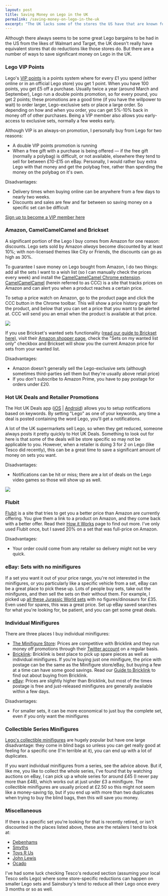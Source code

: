 ```yaml
---
layout: post
title: Saving Money on Lego in the UK
permalink: /saving-money-on-lego-in-the-uk
excerpt: "The UK lacks some of the stores the US have that are known for having good Lego discounts. This article outlines the methods I use to save as much money as possible when buying Lego."
---
```


Although there always seems to be some great Lego bargains to be had in the US from the likes of Walmart and Target, the UK doesn't really have equivalent stores that do reductions like those stores do. But there are a number of ways to save significant money on Lego in the UK.

### Lego VIP Points

Lego's [VIP points](http://shop.lego.com/en-GB/VIP) is a points system where for every £1 you spend (either online or in an official Lego store) you get 1 point. When you have 100 points, you get £5 off a purchase. Usually twice a year (around March and September), Lego run a double points promotion, so for every pound, you get 2 points; these promotions are a good time (if you have the willpower to wait) to order larger, Lego-exclusive sets or place a large order. So depending on how and when you order, you can get 5%-10% back in money off of other purchases. Being a VIP member also allows you early-access to exclusive sets, normally a few weeks early.

Although VIP is an always-on promotion, I personally buy from Lego for two reasons:

- A double VIP points promotion is running
- When a free gift with a purchase is being offered — if the free gift (normally a polybag) is difficult, or not available, elsewhere they tend to sell for between £10-£15 on eBay. Personally, I would rather buy extra Lego with that money and get the polybag free, rather than spending the money on the polybag on it's own.

Disadvantages:

- Delivery times when buying online can be anywhere from a few days to nearly two weeks.
- Discounts and sales are few and far between so saving money on a specific set can be difficult

[Sign up to become a VIP member here](http://shop.lego.com/en-GB/VIP/registration/index.jsp?joinow=true)

### Amazon, CamelCamelCamel and Brickset

A significant portion of the Lego I buy comes from Amazon for one reason: discounts. Lego sets sold by Amazon *always* become discounted by at least 10%; with non-licensed themes like City or Friends, the discounts can go as high as 30%.

To guarantee I save money on Lego bought from Amazon, I do two things: add all the sets I want to a wish list (so I can manually check the prices every week) and install the [CamelCamelCamel Chrome extension](https://chrome.google.com/webstore/detail/the-camelizer/ghnomdcacenbmilgjigehppbamfndblo?hl=en). [CamelCamelCamel](http://uk.camelcamelcamel.com/) (herein referred to as CCC) is a site that tracks prices on Amazon and can alert you when a product reaches a certain price.

To setup a price watch on Amazon, go to the product page and click the CCC button in the Chrome toolbar. This will show a price history graph for the product, and below that you can set a price that you want to be alerted at. CCC will send you an email when the product is available at that price.

![](http://studshq.s3.amazonaws.com/camelcamelcamel.jpg)

If you use Brickset's wanted sets functionality ([read our guide to Brickset here](/posts/manage-your-lego-collection-with-brickset)), visit their [Amazon shopper page](http://brickset.com/buy/amazon), check the "Sets on my wanted list only" checkbox and Brickset will show you the current Amazon price for sets from your wanted list.

Disadvantages:

- Amazon doesn't generally sell the Lego-exclusive sets (although sometimes third-parties sell them but they're usually above retail price)
- If you don't subscribe to Amazon Prime, you have to pay postage for orders under £20.

### Hot UK Deals and Retailer Promotions

The Hot UK Deals app ([iOS](https://geo.itunes.apple.com/gb/app/hotukdeals-uks-hottest-deals/id570702323?mt=8&at=1001l3gY&ct=studs) | [Android](https://play.google.com/store/apps/details?id=com.tippingcanoe.hukd&hl=en_GB)) allows you to setup notifications based on keywords. By setting "Lego" as one of your keywords, any time a deal is posted containing the word Lego, you'll get a notifications.

A lot of the UK supermarkets sell Lego, so when they get reduced, someone always posts it pretty quickly to Hot UK Deals. Something to look out for here is that some of the deals will be store specific so may not be applicable to you. However, when a retailer is doing 3 for 2 on Lego (like Tesco did recently), this can be a great time to save a significant amount of money on sets you want.

Disadvantages:

- Notifications can be hit or miss; there are a lot of deals on the Lego video games so those will show up as well.

![](http://studshq.s3.amazonaws.com/hot-uk-deals.png)

### Flubit

[Flubit](https://flubit.com) is a site that tries to get you a better price than Amazon are currently offering. You give them a link to a product on Amazon, and they come back with a better offer. Read their [How it Works](https://flubit.com/about#!/how-it-works) page to find out more. I've only used Flubit once, but I saved 20% on a set that was full-price on Amazon.

Disadvantages:

- Your order could come from any retailer so delivery might not be very quick.

### eBay: Sets with no minifigures

If a set you want it out of your price range, you're not interested in the minifigures, or you particularly like a specific vehicle from a set, eBay can be a great place to pick these up. Lots of people buy sets, take out the minifgures, and then sell the sets on their without them. For example, I picked up [all these Jurassic World sets](https://www.reddit.com/r/lego/comments/38wvv6/i_wasnt_planning_on_getting_any_jurassic_world/) with no figures/dinosaurs for £35. Even used for spares, this was a great price. Set up eBay saved searches for what you're looking for, be patient, and you can get some great deals.


### Individual Minifigures

There are three places I buy individual minifigures:

- [The Minifigure Store](http://www.theminifigurestore.co.uk?affiliates=18): Prices are competitive with Bricklink and they run money off promotions through their [Twitter account](https://twitter.com/minifigstore) on a regular basis.
- [Bricklink](http://bricklink.com): Bricklink is best place to pick up spare pieces as well as individual minifigures. If you're buying just one minifigure, the price with postage can be the same as the Minifigure store/eBay, but buying a few at a time can have some good savings. Read our [Guide to Bricklink](http://guidetobricklink.com) to find out about buying from Bricklink.
- [eBay](http://ebay.co.uk): Prices are slightly higher than Bricklink, but most of the times postage is free and just-released minifigures are generally available within a few days.

Disadvantages:

- For smaller sets, it can be more economical to just buy the complete set, even if you only want the minifigures

### Collectible Series Minifigures

[Lego's collectible minifigures](http://brickset.com/sets/theme-Collectable-Minifigures) are hugely popular but have one large disadvantage: they come in blind bags so unless you can get really good at feeling for a specific one (I'm terrible at it), you can end up with a lot of duplicates.

If you want individual minifigures from a series, see the advice above. But if, like me, you like to collect the whole series, I've found that by watching auctions on eBay, I can pick up a whole series for around £45 (I never pay more than £48), which works out at just under £3 a minifigure. The collectible minifigures are usually priced at £2.50 so this might not seem like a money-saving tip, but if you end up with more than two duplicates when trying to buy the blind bags, then this will save you money.

### Miscellaneous

If there is a specific set you're looking for that is recently retired, or isn't discounted in the places listed above, these are the retailers I tend to look at:

- [Debenhams](http://www.debenhams.com/)
- [Smyths](http://www.smythstoys.com/)
- [Toys R Us](http://www.toysrus.com/)
- [John Lewis](http://www.johnlewis.com/)
- [Ocado](https://www.ocado.com/)

I've had some luck checking Tesco's reduced section (assuming your local Tesco sells Lego) where some store-specific reductions can happen on smaller Lego sets and Sainsbury's tend to reduce all their Lego once every 3 months or so as well.
